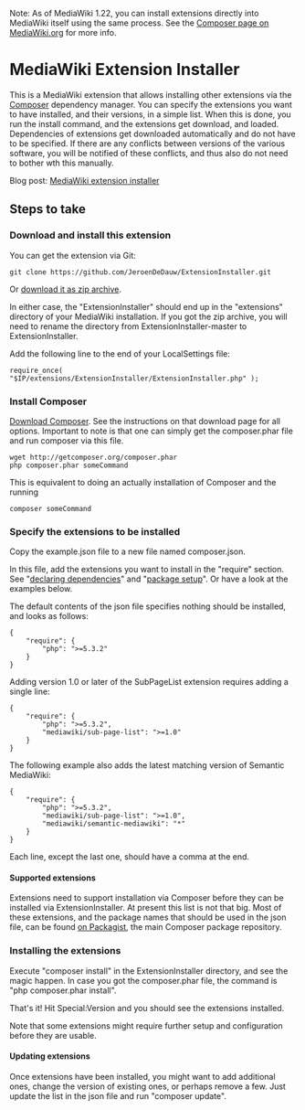 Note: As of MediaWiki 1.22, you can install extensions directly into MediaWiki itself using the
same process. See the [Composer page on MediaWiki.org](https://www.mediawiki.org/wiki/Composer)
for more info.

# MediaWiki Extension Installer

This is a MediaWiki extension that allows installing other extensions via
the [Composer](http://getcomposer.org/) dependency manager. You can specify
the extensions you want to have installed, and their versions, in a simple list.
When this is done, you run the install command, and the extensions get download,
and loaded. Dependencies of extensions get downloaded automatically and do not
have to be specified. If there are any conflicts between versions of the various
software, you will be notified of these conflicts, and thus also do not need to
bother wth this manually.

Blog post: [MediaWiki extension installer](http://www.bn2vs.com/blog/2013/10/31/mediawiki-extension-installer/)

## Steps to take

### Download and install this extension

You can get the extension via Git:

    git clone https://github.com/JeroenDeDauw/ExtensionInstaller.git

Or [download it as zip archive](https://github.com/JeroenDeDauw/ExtensionInstaller/archive/master.zip).

In either case, the "ExtensionInstaller" should end up in the "extensions" directory of your
MediaWiki installation. If you got the zip archive, you will need to rename the directory from
ExtensionInstaller-master to ExtensionInstaller.

Add the following line to the end of your LocalSettings file:

    require_once( "$IP/extensions/ExtensionInstaller/ExtensionInstaller.php" );

### Install Composer

[Download Composer](http://getcomposer.org/download/). See the instructions on that
download page for all options. Important to note is that one can simply get the
composer.phar file and run composer via this file.

    wget http://getcomposer.org/composer.phar
    php composer.phar someCommand

This is equivalent to doing an actually installation of Composer and the running

    composer someCommand

### Specify the extensions to be installed

Copy the example.json file to a new file named composer.json.

In this file, add
the extensions you want to install in the "require" section. See
"[declaring dependencies](http://getcomposer.org/doc/00-intro.md#declaring-dependencies)" and
"[package setup](http://getcomposer.org/doc/01-basic-usage.md#composer-json-project-setup)".
Or have a look at the examples below.

The default contents of the json file specifies nothing should be installed, and looks as follows:

	{
		"require": {
			"php": ">=5.3.2"
		}
	}

Adding version 1.0 or later of the SubPageList extension requires adding a single line:

	{
		"require": {
			"php": ">=5.3.2",
			"mediawiki/sub-page-list": ">=1.0"
		}
	}

The following example also adds the latest matching version of Semantic MediaWiki:

	{
		"require": {
			"php": ">=5.3.2",
			"mediawiki/sub-page-list": ">=1.0",
			"mediawiki/semantic-mediawiki": "*"
		}
	}

Each line, except the last one, should have a comma at the end.

#### Supported extensions

Extensions need to support installation via Composer before they can be installed
via ExtensionInstaller. At present this list is not that big. Most of these extensions,
and the package names that should be used in the json file, can be found
[on Packagist](https://packagist.org/search/?q=mediawiki), the main Composer package repository.

### Installing the extensions

Execute "composer install" in the ExtensionInstaller directory, and see the magic happen.
In case you got the composer.phar file, the command is "php composer.phar install".

That's it! Hit Special:Version and you should see the extensions installed.

Note that some extensions might require further setup and configuration before they are usable.

#### Updating extensions

Once extensions have been installed, you might want to add additional ones, change the version
of existing ones, or perhaps remove a few. Just update the list in the json file and run
"composer update".
